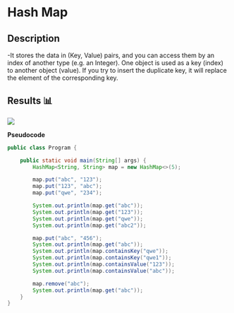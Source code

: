Hash Map
=======================

## Description

-It stores the data in (Key, Value) pairs, and you can access them by an index of another type (e.g. an Integer). One object is used as a key (index) to another object (value). If you try to insert the duplicate key, it will replace the element of the corresponding key.

## Results 📊

<img src="https://github.com/Vlajkovic01/Data-Structures-and-Algorithms-in-Java/blob/main/others/HashMap.gif" align=center>

**Pseudocode**
```java
public class Program {

    public static void main(String[] args) {
        HashMap<String, String> map = new HashMap<>(5);

        map.put("abc", "123");
        map.put("123", "abc");
        map.put("qwe", "234");

        System.out.println(map.get("abc"));
        System.out.println(map.get("123"));
        System.out.println(map.get("qwe"));
        System.out.println(map.get("abc2"));

        map.put("abc", "456");
        System.out.println(map.get("abc"));
        System.out.println(map.containsKey("qwe"));
        System.out.println(map.containsKey("qwe1"));
        System.out.println(map.containsValue("123"));
        System.out.println(map.containsValue("abc"));

        map.remove("abc");
        System.out.println(map.get("abc"));
    }
}
```
